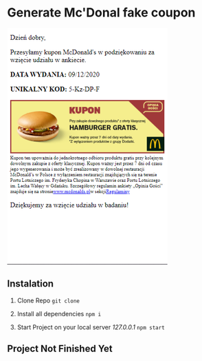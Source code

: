 # Generate Mc'Donal fake coupon

![preview-image](https://raw.githubusercontent.com/kubo550/McDolan-coupon-genertor/master/mcd-preview.png)

## Instalation
1. Clone Repo `git clone `
1. Install all dependencies
` npm i `

1. Start Project on your local server *127.0.0.1*
` npm start `

## Project Not Finished Yet
